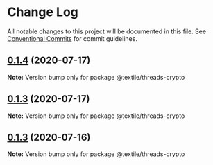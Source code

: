 # Change Log

All notable changes to this project will be documented in this file.
See [Conventional Commits](https://conventionalcommits.org) for commit guidelines.

## [0.1.4](https://github.com/textileio/js-threads/compare/@textile/threads-crypto@0.1.3...@textile/threads-crypto@0.1.4) (2020-07-17)

**Note:** Version bump only for package @textile/threads-crypto





## [0.1.3](https://github.com/textileio/js-threads/compare/@textile/threads-crypto@0.1.2...@textile/threads-crypto@0.1.3) (2020-07-17)

**Note:** Version bump only for package @textile/threads-crypto





## [0.1.3](https://github.com/textileio/js-threads/compare/@textile/threads-crypto@0.1.2...@textile/threads-crypto@0.1.3) (2020-07-16)

**Note:** Version bump only for package @textile/threads-crypto
